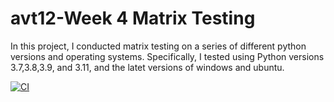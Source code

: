# avt12-Week 4 Matrix Testing

In this project, I conducted matrix testing on a series of different python versions and operating systems. Specifically, I tested using Python versions 3.7,3.8,3.9, and 3.11, and the latet versions of windows and ubuntu.

[![CI](https://github.com/nogibjj/avt12-Week4Matrix/actions/workflows/hello.yml/badge.svg)](https://github.com/nogibjj/avt12-Week4Matrix/actions/workflows/hello.yml)
